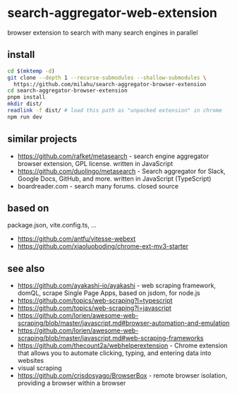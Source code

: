 # search-aggregator-web-extension

browser extension to search with many search engines in parallel

## install

```sh
cd $(mktemp -d)
git clone --depth 1 --recurse-submodules --shallow-submodules \
  https://github.com/milahu/search-aggregator-browser-extension
cd search-aggregator-browser-extension
pnpm install
mkdir dist/
readlink -f dist/ # load this path as "unpacked extension" in chrome
npm run dev
```

## similar projects

- https://github.com/rafket/metasearch - search engine aggregator browser extension, GPL license. written in JavaScript
- https://github.com/duolingo/metasearch - Search aggregator for Slack, Google Docs, GitHub, and more. written in JavaScript (TypeScript)
- boardreader.com - search many forums. closed source

## based on

package.json, vite.config.ts, ...

- https://github.com/antfu/vitesse-webext
- https://github.com/xiaoluoboding/chrome-ext-mv3-starter

## see also

- https://github.com/ayakashi-io/ayakashi - web scraping framework, domQL, scrape Single Page Apps, based on jsdom, for node.js
- https://github.com/topics/web-scraping?l=typescript
- https://github.com/topics/web-scraping?l=javascript
- https://github.com/lorien/awesome-web-scraping/blob/master/javascript.md#browser-automation-and-emulation
- https://github.com/lorien/awesome-web-scraping/blob/master/javascript.md#web-scraping-frameworks
- https://github.com/thecount2a/webhelperextension - Chrome extension that allows you to automate clicking, typing, and entering data into websites
- visual scraping
- https://github.com/crisdosyago/BrowserBox - remote browser isolation, providing a browser within a browser
